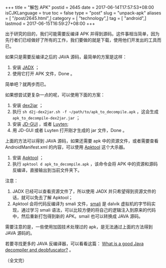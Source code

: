 +++
title = "解包 APK"
postid = 2645
date = 2017-06-14T17:57:53+08:00
isCJKLanguage = true
toc = false
type = "post"
slug = "unpack-apk"
aliases = [ "/post/2645.html",]
category = [ "technology",]
tag = [ "android",]
lastmod = 2017-06-15T16:59:27+08:00
+++


出于研究的目的，我们可能需要反编译 APK 并得到源码。这件事相当简单，因为先行者们已经做好了所有的工作，我们要做的就是下载，使用他们开发出的工具而已。

如果只是需要反编译之后的 JAVA 源码，最简单的方案是这样： <!--more-->

1. 安装 [JADX][6] ；
2. 使用它打开 APK 文件，Done 。

简单吧？就两步而已。

如果想尝试更复杂一点的呢，可以使用下面的方案：

1. 安装 [dex2jar][1] ；
2. 执行 `sh d2j-dex2jar.sh -f ~/path/to/apk_to_decompile.apk` ，这会生成 `apk_to_decompile-dex2jar.jar` ；
3. 安装 [JD-GUI][2] ，或者 [Luyten][5];
4. 用 JD-GUI 或者 Luyten  打开刚才生成的 jar 文件，Done 。

上面的方法可以得到 JAVA 源码，如果还需要 apk 中的资源文件，或者需要查看 AndroidManifest.xml 的内容，可以使用 [Apktool][3] 这个大杀器。

1. 安装 [Apktool][1] ；
2. 执行 `apktool d apk_to_decompile.apk` ，该命令会将 APK 中的资源和源码反编译，直接输出到当前文件夹下。

注意：

1. JADX 已经可以查看资源文件了，所以使用 JADX 并只希望得到资源文件的话，就可以免去了解 Apktool；
2. Apktool 会将代码反编译为 smali 文件，[smali][4] 是 dalvik 虚拟机的字节码实现，通过学习 smali 语法，可以比较方便的将自己的逻辑注入到原来的代码中，然后重新打包得到新的 APK。smail 也可以转换成 JAVA 源码。

需要注意的是，一些使用加固技术处理过的 apk，是无法通过上面的方法得到 JAVA 源码的。

若要寻找更多的 JAVA 反编译器，可以看看这篇： [What is a good Java decompiler and deobfuscator?][7] 。

（全文完）

[1]: https://github.com/pxb1988/dex2jar
[2]: http://jd.benow.ca/
[3]: https://ibotpeaches.github.io/Apktool/
[4]: https://github.com/JesusFreke/smali
[5]: https://github.com/deathmarine/Luyten
[6]: https://github.com/skylot/jadx
[7]: https://reverseengineering.stackexchange.com/a/13362

